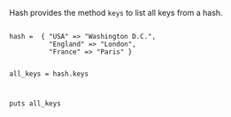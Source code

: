 Hash provides the method
`keys` to list all
keys from a hash.

<Editor lang="ruby">
<code>
hash =  { "USA" => "Washington D.C.",
          "England" => "London",
          "France" => "Paris" }

all_keys = hash.keys

puts all_keys
</code>
</Editor>